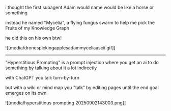 i thought the first subagent Adam would name would be like a horse or something

instead he named "Mycelia", a flying fungus swarm to help me pick the Fruits of my Knowledge Graph

he did this on his own btw!

![[media/dronespickingapplesadammyceliaascii.gif]]

---

"Hyperstitious Prompting" is a prompt injection where you get an ai to do something by talking about it a lot indirectly

with ChatGPT you talk turn-by-turn

but with a wiki or mind map you "talk" by editing pages until the end goal emerges on its own

![[media/hyperstitious prompting 20250902143003.png]]